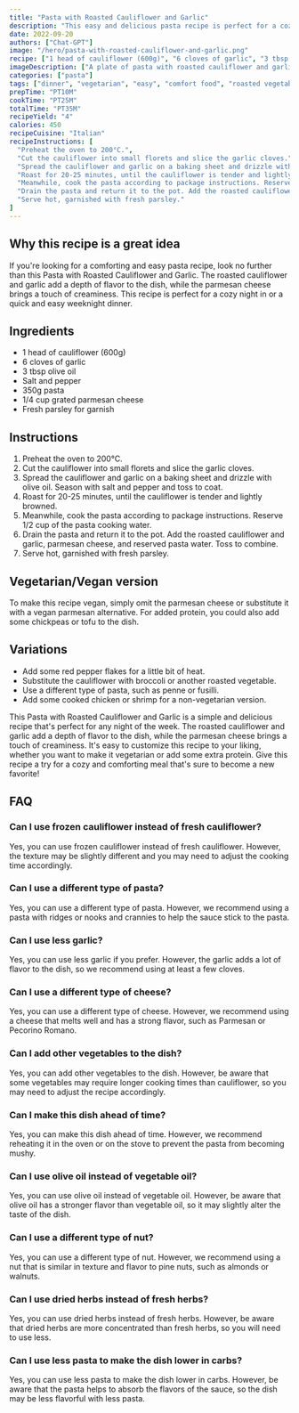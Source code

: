 ```yaml
---
title: "Pasta with Roasted Cauliflower and Garlic"
description: "This easy and delicious pasta recipe is perfect for a cozy night in. Roasted cauliflower and garlic add a depth of flavor to this comforting dish."
date: 2022-09-20
authors: ["Chat-GPT"]
image: "/hero/pasta-with-roasted-cauliflower-and-garlic.png"
recipe: ["1 head of cauliflower (600g)", "6 cloves of garlic", "3 tbsp olive oil", "Salt and pepper", "350g pasta", "1/4 cup grated parmesan cheese", "Fresh parsley for garnish"]
imageDescription: ["A plate of pasta with roasted cauliflower and garlic", "A close-up of roasted cauliflower and garlic", "A fork twirling pasta", "A bowl of grated parmesan cheese"]
categories: ["pasta"]
tags: ["dinner", "vegetarian", "easy", "comfort food", "roasted vegetables"]
prepTime: "PT10M"
cookTime: "PT25M"
totalTime: "PT35M"
recipeYield: "4"
calories: 450
recipeCuisine: "Italian"
recipeInstructions: [
  "Preheat the oven to 200°C.",
  "Cut the cauliflower into small florets and slice the garlic cloves.",
  "Spread the cauliflower and garlic on a baking sheet and drizzle with olive oil. Season with salt and pepper and toss to coat.",
  "Roast for 20-25 minutes, until the cauliflower is tender and lightly browned.",
  "Meanwhile, cook the pasta according to package instructions. Reserve 1/2 cup of the pasta cooking water.",
  "Drain the pasta and return it to the pot. Add the roasted cauliflower and garlic, parmesan cheese, and reserved pasta water. Toss to combine.",
  "Serve hot, garnished with fresh parsley."
]
---
```


## Why this recipe is a great idea

If you're looking for a comforting and easy pasta recipe, look no further than this Pasta with Roasted Cauliflower and Garlic. The roasted cauliflower and garlic add a depth of flavor to the dish, while the parmesan cheese brings a touch of creaminess. This recipe is perfect for a cozy night in or a quick and easy weeknight dinner.

## Ingredients

- 1 head of cauliflower (600g)
- 6 cloves of garlic
- 3 tbsp olive oil
- Salt and pepper
- 350g pasta
- 1/4 cup grated parmesan cheese
- Fresh parsley for garnish

## Instructions

1. Preheat the oven to 200°C.
2. Cut the cauliflower into small florets and slice the garlic cloves.
3. Spread the cauliflower and garlic on a baking sheet and drizzle with olive oil. Season with salt and pepper and toss to coat.
4. Roast for 20-25 minutes, until the cauliflower is tender and lightly browned.
5. Meanwhile, cook the pasta according to package instructions. Reserve 1/2 cup of the pasta cooking water.
6. Drain the pasta and return it to the pot. Add the roasted cauliflower and garlic, parmesan cheese, and reserved pasta water. Toss to combine.
7. Serve hot, garnished with fresh parsley.

## Vegetarian/Vegan version

To make this recipe vegan, simply omit the parmesan cheese or substitute it with a vegan parmesan alternative. For added protein, you could also add some chickpeas or tofu to the dish.

## Variations

- Add some red pepper flakes for a little bit of heat.
- Substitute the cauliflower with broccoli or another roasted vegetable.
- Use a different type of pasta, such as penne or fusilli.
- Add some cooked chicken or shrimp for a non-vegetarian version.

This Pasta with Roasted Cauliflower and Garlic is a simple and delicious recipe that's perfect for any night of the week. The roasted cauliflower and garlic add a depth of flavor to the dish, while the parmesan cheese brings a touch of creaminess. It's easy to customize this recipe to your liking, whether you want to make it vegetarian or add some extra protein. Give this recipe a try for a cozy and comforting meal that's sure to become a new favorite!

## FAQ

### Can I use frozen cauliflower instead of fresh cauliflower?

Yes, you can use frozen cauliflower instead of fresh cauliflower. However, the texture may be slightly different and you may need to adjust the cooking time accordingly.

### Can I use a different type of pasta?

Yes, you can use a different type of pasta. However, we recommend using a pasta with ridges or nooks and crannies to help the sauce stick to the pasta.

### Can I use less garlic?

Yes, you can use less garlic if you prefer. However, the garlic adds a lot of flavor to the dish, so we recommend using at least a few cloves.

### Can I use a different type of cheese?

Yes, you can use a different type of cheese. However, we recommend using a cheese that melts well and has a strong flavor, such as Parmesan or Pecorino Romano.

### Can I add other vegetables to the dish?

Yes, you can add other vegetables to the dish. However, be aware that some vegetables may require longer cooking times than cauliflower, so you may need to adjust the recipe accordingly.

### Can I make this dish ahead of time?

Yes, you can make this dish ahead of time. However, we recommend reheating it in the oven or on the stove to prevent the pasta from becoming mushy.

### Can I use olive oil instead of vegetable oil?

Yes, you can use olive oil instead of vegetable oil. However, be aware that olive oil has a stronger flavor than vegetable oil, so it may slightly alter the taste of the dish.

### Can I use a different type of nut?

Yes, you can use a different type of nut. However, we recommend using a nut that is similar in texture and flavor to pine nuts, such as almonds or walnuts.

### Can I use dried herbs instead of fresh herbs?

Yes, you can use dried herbs instead of fresh herbs. However, be aware that dried herbs are more concentrated than fresh herbs, so you will need to use less.

### Can I use less pasta to make the dish lower in carbs?

Yes, you can use less pasta to make the dish lower in carbs. However, be aware that the pasta helps to absorb the flavors of the sauce, so the dish may be less flavorful with less pasta.